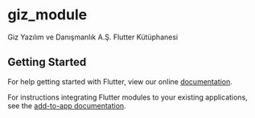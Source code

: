 # giz_module

Giz Yazılım ve Danışmanlık A.Ş. Flutter Kütüphanesi

## Getting Started

For help getting started with Flutter, view our online
[documentation](https://flutter.dev/).

For instructions integrating Flutter modules to your existing applications,
see the [add-to-app documentation](https://flutter.dev/docs/development/add-to-app).
